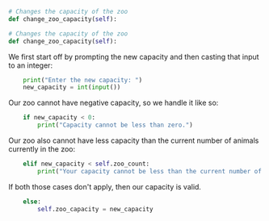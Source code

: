﻿<!--title={Code to Change the Capacity of the Zoo}-->
<!--badges={Python:18}-->

<!--concepts={Class Variable, Using Objects, Python Objects, Getter Setter and Deleter, Constructors}-->

```python
# Changes the capacity of the zoo
def change_zoo_capacity(self):
```

```python
# Changes the capacity of the zoo
def change_zoo_capacity(self):
```

We first start off by prompting the new capacity and then casting that input to an integer:

```python
    print("Enter the new capacity: ")
    new_capacity = int(input())
```

Our zoo cannot have negative capacity, so we handle it like so:

```python
    if new_capacity < 0:
        print("Capacity cannot be less than zero.")  
```

Our zoo also cannot have less capacity than the current number of animals currently in the zoo:

```python
    elif new_capacity < self.zoo_count:
        print("Your capacity cannot be less than the current number of animals!")
```

If both those cases don't apply, then our capacity is valid.

```python
    else:
        self.zoo_capacity = new_capacity
```
